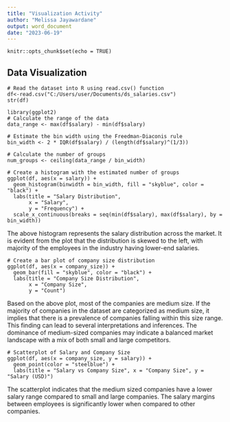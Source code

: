```yaml
---
title: "Visualization Activity"
author: "Melissa Jayawardane"
output: word_document
date: "2023-06-19"
---
```


```{r setup, include=FALSE, message=FALSE, warning=FALSE}
knitr::opts_chunk$set(echo = TRUE)
```

## Data Visualization
```{r}
# Read the dataset into R using read.csv() function
df<-read.csv("C:/Users/user/Documents/ds_salaries.csv") 
str(df)
```
```{r}
library(ggplot2)
# Calculate the range of the data
data_range <- max(df$salary) - min(df$salary)

# Estimate the bin width using the Freedman-Diaconis rule
bin_width <- 2 * IQR(df$salary) / (length(df$salary)^(1/3))

# Calculate the number of groups
num_groups <- ceiling(data_range / bin_width)

# Create a histogram with the estimated number of groups
ggplot(df, aes(x = salary)) +
  geom_histogram(binwidth = bin_width, fill = "skyblue", color = "black") +
  labs(title = "Salary Distribution",
       x = "Salary",
       y = "Frequency") +
  scale_x_continuous(breaks = seq(min(df$salary), max(df$salary), by = bin_width))

```

The above histogram represents the salary distribution across the market. It is evident from the plot that the distribution is skewed to the left, with majority of the employees in the industry having lower-end salaries.
```{r}
# Create a bar plot of company size distribution
ggplot(df, aes(x = company_size)) +
  geom_bar(fill = "skyblue", color = "black") +
  labs(title = "Company Size Distribution",
       x = "Company Size",
       y = "Count")

```

Based on the above plot, most of the companies are medium size. If the majority of companies in the dataset are categorized as medium size, it implies that there is a prevalence of companies falling within this size range. This finding can lead to several interpretations and inferences. The dominance of medium-sized companies may indicate a balanced market landscape with a mix of both small and large competitors. 

```{r}
# Scatterplot of Salary and Company Size
ggplot(df, aes(x = company_size, y = salary)) +
  geom_point(color = "steelblue") +
  labs(title = "Salary vs Company Size", x = "Company Size", y = "Salary (USD)")
```

The scatterplot indicates that the medium sized companies have a lower salary range compared to small and large companies. The salary margins between employees is significantly lower when compared to other companies. 
